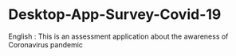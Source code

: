 # Desktop-App-Survey-Covid-19

English : 
This is an assessment application about the awareness of Coronavirus pandemic
